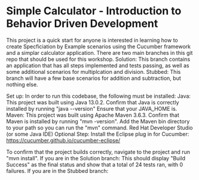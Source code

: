 # Simple Calculator - Introduction to Behavior Driven Development

This project is a quick start for anyone is interested in learning how to create Specficiation by Example scenarios using the Cucumber framework and a simplar calculator application.
There are two main branches in this git repo that should be used for this workshop.
Solution: This branch contains an application that has all steps implemented and tests passing, as well as some additional scenarios for multiplcation and division.
Stubbed: This branch will have a few base scenarios for addition and subtraction, but nothing else.

Set up:
In order to run this codebase, the following must be installed:
Java:
	This project was built using Java 13.0.2.
	Confirm that Java is correctly installed by running "java --version"
	Ensure that your JAVA_HOME is.
Maven:
	This project was built using Apache Maven 3.6.3.
	Confirm that Maven is installed by running "mvn -version".
	Add the Maven bin directory to your path so you can run the "mvn" command.
Red Hat Developer Studio (or some Java IDE)
	Optional Step: Install the Eclipse plug in for Cucumber: https://cucumber.github.io/cucumber-eclipse/

To confirm that the project builds correctly, navigate to the project and run "mvn install".
If you are in the Solution branch: This should display "Build Success" as the final status and show that a total of 24 tests ran, with 0 failures.
If you are in the Stubbed branch:
